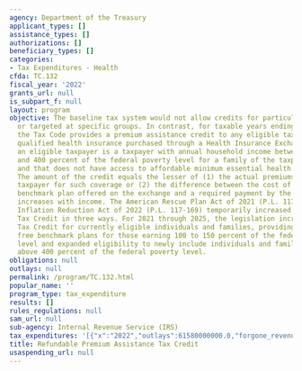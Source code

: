 ```yaml
---
agency: Department of the Treasury
applicant_types: []
assistance_types: []
authorizations: []
beneficiary_types: []
categories:
- Tax Expenditures - Health
cfda: TC.132
fiscal_year: '2022'
grants_url: null
is_subpart_f: null
layout: program
objective: The baseline tax system would not allow credits for particular activities
  or targeted at specific groups. In contrast, for taxable years ending after 2013,
  the Tax Code provides a premium assistance credit to any eligible taxpayer for any
  qualified health insurance purchased through a Health Insurance Exchange. In general,
  an eligible taxpayer is a taxpayer with annual household income between 100 percent
  and 400 percent of the federal poverty level for a family of the taxpayer’s size
  and that does not have access to affordable minimum essential health care coverage.
  The amount of the credit equals the lesser of (1) the actual premiums paid by the
  taxpayer for such coverage or (2) the difference between the cost of a statutorily-identified
  benchmark plan offered on the exchange and a required payment by the taxpayer that
  increases with income. The American Rescue Plan Act of 2021 (P.L. 117-2) and the
  Inflation Reduction Act of 2022 (P.L. 117-169) temporarily increased the Premium
  Tax Credit in three ways. For 2021 through 2025, the legislation increased the Premium
  Tax Credit for currently eligible individuals and families, providing access to
  free benchmark plans for those earning 100 to 150 percent of the federal poverty
  level and expanded eligibility to newly include individuals and families with income
  above 400 percent of the federal poverty level.
obligations: null
outlays: null
permalink: /program/TC.132.html
popular_name: ''
program_type: tax_expenditure
results: []
rules_regulations: null
sam_url: null
sub-agency: Internal Revenue Service (IRS)
tax_expenditures: '[{"x":"2022","outlays":61580000000.0,"forgone_revenue":14730000000.0},{"x":"2023","outlays":66670000000.0,"forgone_revenue":15047000000.0},{"x":"2024","outlays":92793000000.0,"forgone_revenue":13670000000.0}]'
title: Refundable Premium Assistance Tax Credit
usaspending_url: null
---
```


